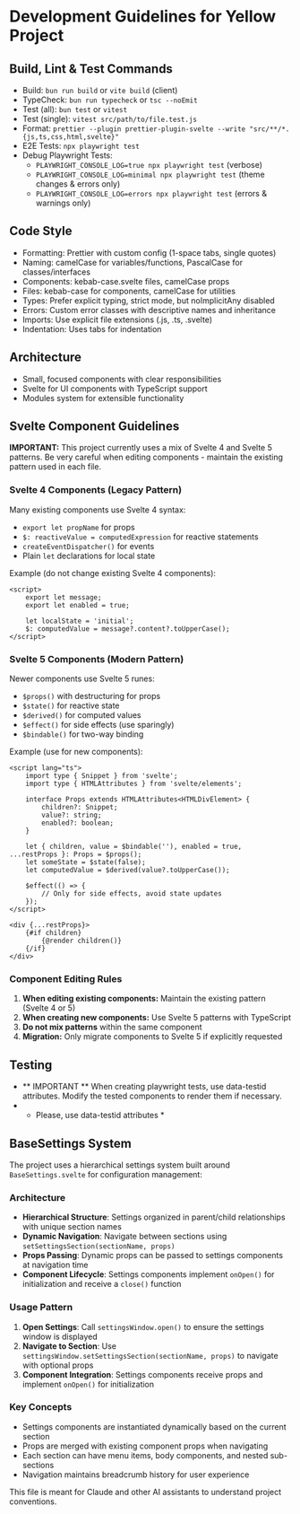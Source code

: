 # Development Guidelines for Yellow Project

## Build, Lint & Test Commands

- Build: `bun run build` or `vite build` (client)
- TypeCheck: `bun run typecheck` or `tsc --noEmit`
- Test (all): `bun test` or `vitest`
- Test (single): `vitest src/path/to/file.test.js`
- Format: `prettier --plugin prettier-plugin-svelte --write "src/**/*.{js,ts,css,html,svelte}"`
- E2E Tests: `npx playwright test`
- Debug Playwright Tests:
  - `PLAYWRIGHT_CONSOLE_LOG=true npx playwright test` (verbose)
  - `PLAYWRIGHT_CONSOLE_LOG=minimal npx playwright test` (theme changes & errors only)
  - `PLAYWRIGHT_CONSOLE_LOG=errors npx playwright test` (errors & warnings only)

## Code Style

- Formatting: Prettier with custom config (1-space tabs, single quotes)
- Naming: camelCase for variables/functions, PascalCase for classes/interfaces
- Components: kebab-case.svelte files, camelCase props
- Files: kebab-case for components, camelCase for utilities
- Types: Prefer explicit typing, strict mode, but noImplicitAny disabled
- Errors: Custom error classes with descriptive names and inheritance
- Imports: Use explicit file extensions (.js, .ts, .svelte)
- Indentation: Uses tabs for indentation

## Architecture

- Small, focused components with clear responsibilities
- Svelte for UI components with TypeScript support
- Modules system for extensible functionality

## Svelte Component Guidelines

**IMPORTANT:** This project currently uses a mix of Svelte 4 and Svelte 5 patterns. Be very careful when editing components - maintain the existing pattern used in each file.

### Svelte 4 Components (Legacy Pattern)

Many existing components use Svelte 4 syntax:

- `export let propName` for props
- `$: reactiveValue = computedExpression` for reactive statements
- `createEventDispatcher()` for events
- Plain `let` declarations for local state

Example (do not change existing Svelte 4 components):

```svelte
<script>
	export let message;
	export let enabled = true;

	let localState = 'initial';
	$: computedValue = message?.content?.toUpperCase();
</script>
```

### Svelte 5 Components (Modern Pattern)

Newer components use Svelte 5 runes:

- `$props()` with destructuring for props
- `$state()` for reactive state
- `$derived()` for computed values
- `$effect()` for side effects (use sparingly)
- `$bindable()` for two-way binding

Example (use for new components):

```svelte
<script lang="ts">
	import type { Snippet } from 'svelte';
	import type { HTMLAttributes } from 'svelte/elements';

	interface Props extends HTMLAttributes<HTMLDivElement> {
		children?: Snippet;
		value?: string;
		enabled?: boolean;
	}

	let { children, value = $bindable(''), enabled = true, ...restProps }: Props = $props();
	let someState = $state(false);
	let computedValue = $derived(value?.toUpperCase());

	$effect(() => {
		// Only for side effects, avoid state updates
	});
</script>

<div {...restProps}>
	{#if children}
		{@render children()}
	{/if}
</div>
```

### Component Editing Rules

1. **When editing existing components:** Maintain the existing pattern (Svelte 4 or 5)
2. **When creating new components:** Use Svelte 5 patterns with TypeScript
3. **Do not mix patterns** within the same component
4. **Migration:** Only migrate components to Svelte 5 if explicitly requested

## Testing

- ** IMPORTANT ** When creating playwright tests, use data-testid attributes. Modify the tested components to render them if necessary.
- - Please, use data-testid attributes \*

## BaseSettings System

The project uses a hierarchical settings system built around `BaseSettings.svelte` for configuration management:

### Architecture

- **Hierarchical Structure**: Settings organized in parent/child relationships with unique section names
- **Dynamic Navigation**: Navigate between sections using `setSettingsSection(sectionName, props)`
- **Props Passing**: Dynamic props can be passed to settings components at navigation time
- **Component Lifecycle**: Settings components implement `onOpen()` for initialization and receive a `close()` function

### Usage Pattern

1. **Open Settings**: Call `settingsWindow.open()` to ensure the settings window is displayed
2. **Navigate to Section**: Use `settingsWindow.setSettingsSection(sectionName, props)` to navigate with optional props
3. **Component Integration**: Settings components receive props and implement `onOpen()` for initialization

### Key Concepts

- Settings components are instantiated dynamically based on the current section
- Props are merged with existing component props when navigating
- Each section can have menu items, body components, and nested sub-sections
- Navigation maintains breadcrumb history for user experience

This file is meant for Claude and other AI assistants to understand project conventions.
